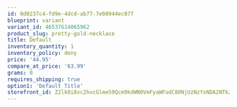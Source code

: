 ```yaml
---
id: 0d0237c4-fd9e-4dcd-ab77-7e08944ec07f
blueprint: variant
variant_id: 46537614065962
product_slug: pretty-gold-necklace
title: Default
inventory_quantity: 1
inventory_policy: deny
price: '44.95'
compare_at_price: '63.99'
grams: 0
requires_shipping: true
option1: 'Default Title'
storefront_id: Z2lkOi8vc2hvcGlmeS9Qcm9kdWN0VmFyaWFudC80NjUzNzYxNDA2NTk2Mg==
---
```

